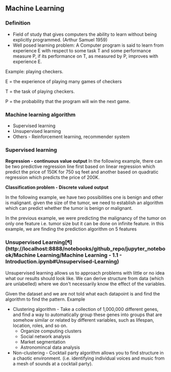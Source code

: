 ## Machine Learning

### Definition

- Field of study that gives computers the ability to learn without being explicitly programmed. (Arthur Samuel 1959)
- Well posed learning problem: A Computer program is said to learn from experience E with respect to some task T and some performance measure P, if its performance on T, as measured by P, improves with experience E. 

Example: playing checkers.

E = the experience of playing many games of checkers

T = the task of playing checkers.

P = the probability that the program will win the next game.

### Machine learning algorithm
- Supervised learning
- Unsupervised learning
- Others - Reinforcement learning, recommender system

### Supervised learning

**Regression - continuous value output** In the following example, there can be two predictive regression line first based on linear regression which predict the price of 150K for 750 sq feet and another based on quadratic regression which predicts the price of 200K.

**Classification problem - Discrete valued output**

In the following example, we have two possibilities one is benign and other is malignant. given the size of the tumor, we need to establish an algorithm which can predict whether the tumor is benign or malignant.

In the previous example, we were predicting the malignancy of the tumor on only one feature i.e. tumor size but it can be done on infinite feature. in this example, we are finding the prediction algorithm on 5 features

### Unsupervised Learning[¶](http://localhost:8888/notebooks/github_repo/jupyter_notebook/Machine Learning/Machine Learning - 1.1 - Introduction.ipynb#Unsupervised-Learning)

Unsupervised learning allows us to approach problems with little or no idea what our results should look like. We can derive structure from data (which are unlabelled) where we don't necessarily know the effect of the variables.

Given the dataset and we are not told what each datapoint is and find the algorithm to find the pattern. Example

- Clustering algorithm - Take a collection of 1,000,000 different genes, and find a way to automatically group these genes into groups that are somehow similar or related by different variables, such as lifespan, location, roles, and so on.
  - Organize computing clusters
  - Social network analysis
  - Market segmentation
  - Astronomincal data analysis
- Non-clustering - Cocktail party algorithm allows you to find structure in a chaotic environment. (i.e. identifying individual voices and music from a mesh of sounds at a cocktail party).
